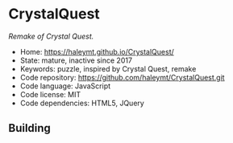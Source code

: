 # CrystalQuest

_Remake of Crystal Quest._

- Home: https://haleymt.github.io/CrystalQuest/
- State: mature, inactive since 2017
- Keywords: puzzle, inspired by Crystal Quest, remake
- Code repository: https://github.com/haleymt/CrystalQuest.git
- Code language: JavaScript
- Code license: MIT
- Code dependencies: HTML5, JQuery

## Building
